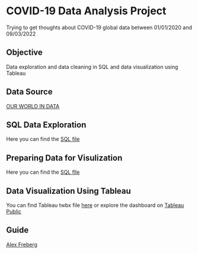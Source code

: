 # COVID-19 Data Analysis Project
Trying to get thoughts about COVID-19 global data between 01/01/2020 and 09/03/2022
## Objective
Data exploration and data cleaning in SQL and data visualization using Tableau
## Data Source
[OUR WORLD IN DATA](https://ourworldindata.org/covid-deaths)
## SQL Data Exploration
Here you can find the [SQL file](https://github.com/HazemMancy/COVID19-SQL/blob/main/COVID19_SQL_Exploration.sql)
## Preparing Data for Visulization
Here you can find the [SQL flle](https://github.com/HazemMancy/COVID19-SQL/blob/main/SQL_Queries_for_Tableau.sql)
## Data Visualization Using Tableau
You can find Tableau twbx file [here](https://github.com/HazemMancy/COVID19-DataAnalysis/blob/main/COVID19_Visualization.twbx) or explore the dashboard on [Tableau Public](https://public.tableau.com/app/profile/hazem.el.mancy/viz/COVID-19GlobalDashboard_16472866659030/COVID-19GlobalDashboard#1)
## Guide
[Alex Freberg](https://www.linkedin.com/in/alex-freberg/)
